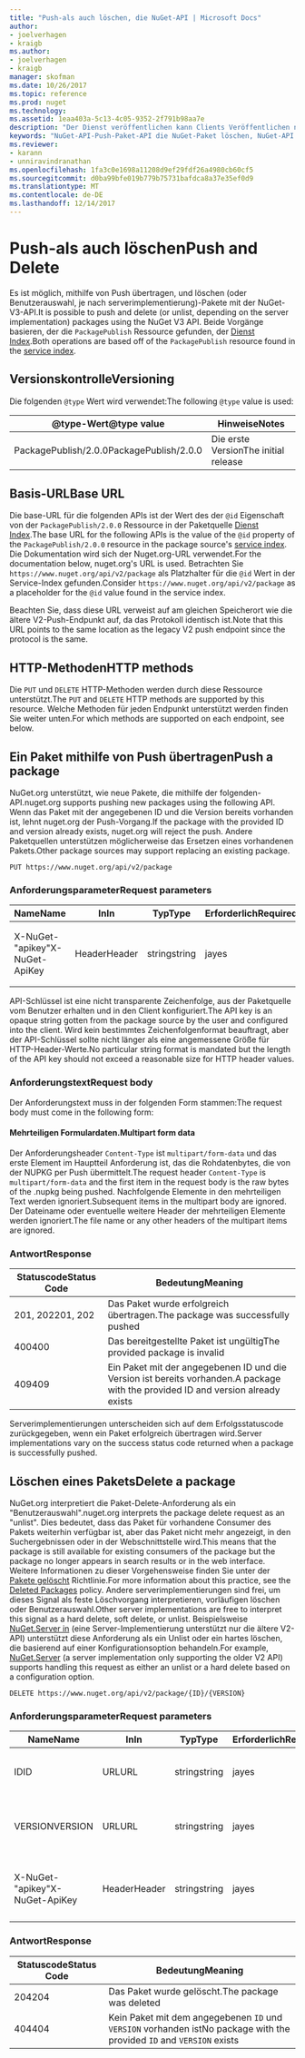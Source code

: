 ```yaml
---
title: "Push-als auch löschen, die NuGet-API | Microsoft Docs"
author:
- joelverhagen
- kraigb
ms.author:
- joelverhagen
- kraigb
manager: skofman
ms.date: 10/26/2017
ms.topic: reference
ms.prod: nuget
ms.technology: 
ms.assetid: 1eaa403a-5c13-4c05-9352-2f791b98aa7e
description: "Der Dienst veröffentlichen kann Clients Veröffentlichen neuer Pakete und Benutzerauswahl oder löschen vorhandene Pakete."
keywords: "NuGet-API-Push-Paket-API die NuGet-Paket löschen, NuGet-API Benutzerauswahl Paket API NuGet-Paket zum Hochladen, API NuGet-Paket erstellen."
ms.reviewer:
- karann
- unniravindranathan
ms.openlocfilehash: 1fa3c0e1698a11208d9ef29fdf26a4980cb60cf5
ms.sourcegitcommit: d0ba99bfe019b779b75731bafdca8a37e35ef0d9
ms.translationtype: MT
ms.contentlocale: de-DE
ms.lasthandoff: 12/14/2017
---
```

# <a name="push-and-delete"></a><span data-ttu-id="077b9-104">Push-als auch löschen</span><span class="sxs-lookup"><span data-stu-id="077b9-104">Push and Delete</span></span>

<span data-ttu-id="077b9-105">Es ist möglich, mithilfe von Push übertragen, und löschen (oder Benutzerauswahl, je nach serverimplementierung)-Pakete mit der NuGet-V3-API.</span><span class="sxs-lookup"><span data-stu-id="077b9-105">It is possible to push and delete (or unlist, depending on the server implementation) packages using the NuGet V3 API.</span></span>
<span data-ttu-id="077b9-106">Beide Vorgänge basieren, der die `PackagePublish` Ressource gefunden, der [Dienst Index](service-index.md).</span><span class="sxs-lookup"><span data-stu-id="077b9-106">Both operations are based off of the `PackagePublish` resource found in the [service index](service-index.md).</span></span>

## <a name="versioning"></a><span data-ttu-id="077b9-107">Versionskontrolle</span><span class="sxs-lookup"><span data-stu-id="077b9-107">Versioning</span></span>

<span data-ttu-id="077b9-108">Die folgenden `@type` Wert wird verwendet:</span><span class="sxs-lookup"><span data-stu-id="077b9-108">The following `@type` value is used:</span></span>

<span data-ttu-id="077b9-109">@type-Wert</span><span class="sxs-lookup"><span data-stu-id="077b9-109">@type value</span></span>          | <span data-ttu-id="077b9-110">Hinweise</span><span class="sxs-lookup"><span data-stu-id="077b9-110">Notes</span></span>
-------------------- | -----
<span data-ttu-id="077b9-111">PackagePublish/2.0.0</span><span class="sxs-lookup"><span data-stu-id="077b9-111">PackagePublish/2.0.0</span></span> | <span data-ttu-id="077b9-112">Die erste Version</span><span class="sxs-lookup"><span data-stu-id="077b9-112">The initial release</span></span>

## <a name="base-url"></a><span data-ttu-id="077b9-113">Basis-URL</span><span class="sxs-lookup"><span data-stu-id="077b9-113">Base URL</span></span>

<span data-ttu-id="077b9-114">Die base-URL für die folgenden APIs ist der Wert des der `@id` Eigenschaft von der `PackagePublish/2.0.0` Ressource in der Paketquelle [Dienst Index](service-index.md).</span><span class="sxs-lookup"><span data-stu-id="077b9-114">The base URL for the following APIs is the value of the `@id` property of the `PackagePublish/2.0.0` resource in the package source's [service index](service-index.md).</span></span> <span data-ttu-id="077b9-115">Die Dokumentation wird sich der Nuget.org-URL verwendet.</span><span class="sxs-lookup"><span data-stu-id="077b9-115">For the documentation below, nuget.org's URL is used.</span></span> <span data-ttu-id="077b9-116">Betrachten Sie `https://www.nuget.org/api/v2/package` als Platzhalter für die `@id` Wert in der Service-Index gefunden.</span><span class="sxs-lookup"><span data-stu-id="077b9-116">Consider `https://www.nuget.org/api/v2/package` as a placeholder for the `@id` value found in the service index.</span></span>

<span data-ttu-id="077b9-117">Beachten Sie, dass diese URL verweist auf am gleichen Speicherort wie die ältere V2-Push-Endpunkt auf, da das Protokoll identisch ist.</span><span class="sxs-lookup"><span data-stu-id="077b9-117">Note that this URL points to the same location as the legacy V2 push endpoint since the protocol is the same.</span></span>

## <a name="http-methods"></a><span data-ttu-id="077b9-118">HTTP-Methoden</span><span class="sxs-lookup"><span data-stu-id="077b9-118">HTTP methods</span></span>

<span data-ttu-id="077b9-119">Die `PUT` und `DELETE` HTTP-Methoden werden durch diese Ressource unterstützt.</span><span class="sxs-lookup"><span data-stu-id="077b9-119">The `PUT` and `DELETE` HTTP methods are supported by this resource.</span></span> <span data-ttu-id="077b9-120">Welche Methoden für jeden Endpunkt unterstützt werden finden Sie weiter unten.</span><span class="sxs-lookup"><span data-stu-id="077b9-120">For which methods are supported on each endpoint, see below.</span></span>

## <a name="push-a-package"></a><span data-ttu-id="077b9-121">Ein Paket mithilfe von Push übertragen</span><span class="sxs-lookup"><span data-stu-id="077b9-121">Push a package</span></span>

<span data-ttu-id="077b9-122">NuGet.org unterstützt, wie neue Pakete, die mithilfe der folgenden-API.</span><span class="sxs-lookup"><span data-stu-id="077b9-122">nuget.org supports pushing new packages using the following API.</span></span> <span data-ttu-id="077b9-123">Wenn das Paket mit der angegebenen ID und die Version bereits vorhanden ist, lehnt nuget.org der Push-Vorgang.</span><span class="sxs-lookup"><span data-stu-id="077b9-123">If the package with the provided ID and version already exists, nuget.org will reject the push.</span></span> <span data-ttu-id="077b9-124">Andere Paketquellen unterstützen möglicherweise das Ersetzen eines vorhandenen Pakets.</span><span class="sxs-lookup"><span data-stu-id="077b9-124">Other package sources may support replacing an existing package.</span></span>

```
PUT https://www.nuget.org/api/v2/package
```

### <a name="request-parameters"></a><span data-ttu-id="077b9-125">Anforderungsparameter</span><span class="sxs-lookup"><span data-stu-id="077b9-125">Request parameters</span></span>

<span data-ttu-id="077b9-126">Name</span><span class="sxs-lookup"><span data-stu-id="077b9-126">Name</span></span>           | <span data-ttu-id="077b9-127">In</span><span class="sxs-lookup"><span data-stu-id="077b9-127">In</span></span>     | <span data-ttu-id="077b9-128">Typ</span><span class="sxs-lookup"><span data-stu-id="077b9-128">Type</span></span>   | <span data-ttu-id="077b9-129">Erforderlich</span><span class="sxs-lookup"><span data-stu-id="077b9-129">Required</span></span> | <span data-ttu-id="077b9-130">Hinweise</span><span class="sxs-lookup"><span data-stu-id="077b9-130">Notes</span></span>
-------------- | ------ | ------ | -------- | -----
<span data-ttu-id="077b9-131">X-NuGet-"apikey"</span><span class="sxs-lookup"><span data-stu-id="077b9-131">X-NuGet-ApiKey</span></span> | <span data-ttu-id="077b9-132">Header</span><span class="sxs-lookup"><span data-stu-id="077b9-132">Header</span></span> | <span data-ttu-id="077b9-133">string</span><span class="sxs-lookup"><span data-stu-id="077b9-133">string</span></span> | <span data-ttu-id="077b9-134">ja</span><span class="sxs-lookup"><span data-stu-id="077b9-134">yes</span></span>      | <span data-ttu-id="077b9-135">Beispiel: `X-NuGet-ApiKey: {USER_API_KEY}`</span><span class="sxs-lookup"><span data-stu-id="077b9-135">For example, `X-NuGet-ApiKey: {USER_API_KEY}`</span></span>

<span data-ttu-id="077b9-136">API-Schlüssel ist eine nicht transparente Zeichenfolge, aus der Paketquelle vom Benutzer erhalten und in den Client konfiguriert.</span><span class="sxs-lookup"><span data-stu-id="077b9-136">The API key is an opaque string gotten from the package source by the user and configured into the client.</span></span> <span data-ttu-id="077b9-137">Wird kein bestimmtes Zeichenfolgenformat beauftragt, aber der API-Schlüssel sollte nicht länger als eine angemessene Größe für HTTP-Header-Werte.</span><span class="sxs-lookup"><span data-stu-id="077b9-137">No particular string format is mandated but the length of the API key should not exceed a reasonable size for HTTP header values.</span></span>

### <a name="request-body"></a><span data-ttu-id="077b9-138">Anforderungstext</span><span class="sxs-lookup"><span data-stu-id="077b9-138">Request body</span></span>

<span data-ttu-id="077b9-139">Der Anforderungstext muss in der folgenden Form stammen:</span><span class="sxs-lookup"><span data-stu-id="077b9-139">The request body must come in the following form:</span></span>

#### <a name="multipart-form-data"></a><span data-ttu-id="077b9-140">Mehrteiligen Formulardaten.</span><span class="sxs-lookup"><span data-stu-id="077b9-140">Multipart form data</span></span>

<span data-ttu-id="077b9-141">Der Anforderungsheader `Content-Type` ist `multipart/form-data` und das erste Element im Hauptteil Anforderung ist, das die Rohdatenbytes, die von der NUPKG per Push übermittelt.</span><span class="sxs-lookup"><span data-stu-id="077b9-141">The request header `Content-Type` is `multipart/form-data` and the first item in the request body is the raw bytes of the .nupkg being pushed.</span></span> <span data-ttu-id="077b9-142">Nachfolgende Elemente in den mehrteiligen Text werden ignoriert.</span><span class="sxs-lookup"><span data-stu-id="077b9-142">Subsequent items in the multipart body are ignored.</span></span> <span data-ttu-id="077b9-143">Der Dateiname oder eventuelle weitere Header der mehrteiligen Elemente werden ignoriert.</span><span class="sxs-lookup"><span data-stu-id="077b9-143">The file name or any other headers of the multipart items are ignored.</span></span>

### <a name="response"></a><span data-ttu-id="077b9-144">Antwort</span><span class="sxs-lookup"><span data-stu-id="077b9-144">Response</span></span>

<span data-ttu-id="077b9-145">Statuscode</span><span class="sxs-lookup"><span data-stu-id="077b9-145">Status Code</span></span> | <span data-ttu-id="077b9-146">Bedeutung</span><span class="sxs-lookup"><span data-stu-id="077b9-146">Meaning</span></span>
----------- | -------
<span data-ttu-id="077b9-147">201, 202</span><span class="sxs-lookup"><span data-stu-id="077b9-147">201, 202</span></span>    | <span data-ttu-id="077b9-148">Das Paket wurde erfolgreich übertragen.</span><span class="sxs-lookup"><span data-stu-id="077b9-148">The package was successfully pushed</span></span>
<span data-ttu-id="077b9-149">400</span><span class="sxs-lookup"><span data-stu-id="077b9-149">400</span></span>         | <span data-ttu-id="077b9-150">Das bereitgestellte Paket ist ungültig</span><span class="sxs-lookup"><span data-stu-id="077b9-150">The provided package is invalid</span></span>
<span data-ttu-id="077b9-151">409</span><span class="sxs-lookup"><span data-stu-id="077b9-151">409</span></span>         | <span data-ttu-id="077b9-152">Ein Paket mit der angegebenen ID und die Version ist bereits vorhanden.</span><span class="sxs-lookup"><span data-stu-id="077b9-152">A package with the provided ID and version already exists</span></span>

<span data-ttu-id="077b9-153">Serverimplementierungen unterscheiden sich auf dem Erfolgsstatuscode zurückgegeben, wenn ein Paket erfolgreich übertragen wird.</span><span class="sxs-lookup"><span data-stu-id="077b9-153">Server implementations vary on the success status code returned when a package is successfully pushed.</span></span>

## <a name="delete-a-package"></a><span data-ttu-id="077b9-154">Löschen eines Pakets</span><span class="sxs-lookup"><span data-stu-id="077b9-154">Delete a package</span></span>

<span data-ttu-id="077b9-155">NuGet.org interpretiert die Paket-Delete-Anforderung als ein "Benutzerauswahl".</span><span class="sxs-lookup"><span data-stu-id="077b9-155">nuget.org interprets the package delete request as an "unlist".</span></span> <span data-ttu-id="077b9-156">Dies bedeutet, dass das Paket für vorhandene Consumer des Pakets weiterhin verfügbar ist, aber das Paket nicht mehr angezeigt, in den Suchergebnissen oder in der Webschnittstelle wird.</span><span class="sxs-lookup"><span data-stu-id="077b9-156">This means that the package is still available for existing consumers of the package but the package no longer appears in search results or in the web interface.</span></span> <span data-ttu-id="077b9-157">Weitere Informationen zu dieser Vorgehensweise finden Sie unter der [Pakete gelöscht](../policies/deleting-packages.md) Richtlinie.</span><span class="sxs-lookup"><span data-stu-id="077b9-157">For more information about this practice, see the [Deleted Packages](../policies/deleting-packages.md) policy.</span></span> <span data-ttu-id="077b9-158">Andere serverimplementierungen sind frei, um dieses Signal als feste Löschvorgang interpretieren, vorläufigen löschen oder Benutzerauswahl.</span><span class="sxs-lookup"><span data-stu-id="077b9-158">Other server implementations are free to interpret this signal as a hard delete, soft delete, or unlist.</span></span> <span data-ttu-id="077b9-159">Beispielsweise [NuGet.Server in](https://www.nuget.org/packages/NuGet.Server) (eine Server-Implementierung unterstützt nur die ältere V2-API) unterstützt diese Anforderung als ein Unlist oder ein hartes löschen, die basierend auf einer Konfigurationsoption behandeln.</span><span class="sxs-lookup"><span data-stu-id="077b9-159">For example, [NuGet.Server](https://www.nuget.org/packages/NuGet.Server) (a server implementation only supporting the older V2 API) supports handling this request as either an unlist or a hard delete based on a configuration option.</span></span>

```
DELETE https://www.nuget.org/api/v2/package/{ID}/{VERSION}
```

### <a name="request-parameters"></a><span data-ttu-id="077b9-160">Anforderungsparameter</span><span class="sxs-lookup"><span data-stu-id="077b9-160">Request parameters</span></span>

<span data-ttu-id="077b9-161">Name</span><span class="sxs-lookup"><span data-stu-id="077b9-161">Name</span></span>           | <span data-ttu-id="077b9-162">In</span><span class="sxs-lookup"><span data-stu-id="077b9-162">In</span></span>     | <span data-ttu-id="077b9-163">Typ</span><span class="sxs-lookup"><span data-stu-id="077b9-163">Type</span></span>   | <span data-ttu-id="077b9-164">Erforderlich</span><span class="sxs-lookup"><span data-stu-id="077b9-164">Required</span></span> | <span data-ttu-id="077b9-165">Hinweise</span><span class="sxs-lookup"><span data-stu-id="077b9-165">Notes</span></span>
-------------- | ------ | ------ | -------- | -----
<span data-ttu-id="077b9-166">ID</span><span class="sxs-lookup"><span data-stu-id="077b9-166">ID</span></span>             | <span data-ttu-id="077b9-167">URL</span><span class="sxs-lookup"><span data-stu-id="077b9-167">URL</span></span>    | <span data-ttu-id="077b9-168">string</span><span class="sxs-lookup"><span data-stu-id="077b9-168">string</span></span> | <span data-ttu-id="077b9-169">ja</span><span class="sxs-lookup"><span data-stu-id="077b9-169">yes</span></span>      | <span data-ttu-id="077b9-170">Die ID des Pakets zu löschenden</span><span class="sxs-lookup"><span data-stu-id="077b9-170">The ID of the package to delete</span></span>
<span data-ttu-id="077b9-171">VERSION</span><span class="sxs-lookup"><span data-stu-id="077b9-171">VERSION</span></span>        | <span data-ttu-id="077b9-172">URL</span><span class="sxs-lookup"><span data-stu-id="077b9-172">URL</span></span>    | <span data-ttu-id="077b9-173">string</span><span class="sxs-lookup"><span data-stu-id="077b9-173">string</span></span> | <span data-ttu-id="077b9-174">ja</span><span class="sxs-lookup"><span data-stu-id="077b9-174">yes</span></span>      | <span data-ttu-id="077b9-175">Die Version des Pakets gelöscht</span><span class="sxs-lookup"><span data-stu-id="077b9-175">The version of the package to delete</span></span>
<span data-ttu-id="077b9-176">X-NuGet-"apikey"</span><span class="sxs-lookup"><span data-stu-id="077b9-176">X-NuGet-ApiKey</span></span> | <span data-ttu-id="077b9-177">Header</span><span class="sxs-lookup"><span data-stu-id="077b9-177">Header</span></span> | <span data-ttu-id="077b9-178">string</span><span class="sxs-lookup"><span data-stu-id="077b9-178">string</span></span> | <span data-ttu-id="077b9-179">ja</span><span class="sxs-lookup"><span data-stu-id="077b9-179">yes</span></span>      | <span data-ttu-id="077b9-180">Beispiel: `X-NuGet-ApiKey: {USER_API_KEY}`</span><span class="sxs-lookup"><span data-stu-id="077b9-180">For example, `X-NuGet-ApiKey: {USER_API_KEY}`</span></span>

### <a name="response"></a><span data-ttu-id="077b9-181">Antwort</span><span class="sxs-lookup"><span data-stu-id="077b9-181">Response</span></span>

<span data-ttu-id="077b9-182">Statuscode</span><span class="sxs-lookup"><span data-stu-id="077b9-182">Status Code</span></span> | <span data-ttu-id="077b9-183">Bedeutung</span><span class="sxs-lookup"><span data-stu-id="077b9-183">Meaning</span></span>
----------- | -------
<span data-ttu-id="077b9-184">204</span><span class="sxs-lookup"><span data-stu-id="077b9-184">204</span></span>         | <span data-ttu-id="077b9-185">Das Paket wurde gelöscht.</span><span class="sxs-lookup"><span data-stu-id="077b9-185">The package was deleted</span></span>
<span data-ttu-id="077b9-186">404</span><span class="sxs-lookup"><span data-stu-id="077b9-186">404</span></span>         | <span data-ttu-id="077b9-187">Kein Paket mit dem angegebenen `ID` und `VERSION` vorhanden ist</span><span class="sxs-lookup"><span data-stu-id="077b9-187">No package with the provided `ID` and `VERSION` exists</span></span>
